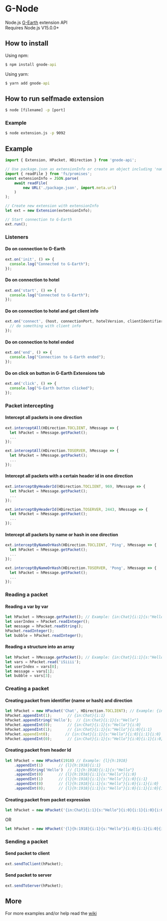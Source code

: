 # G-Node
Node.js [G-Earth](https://github.com/sirjonasxx/G-Earth) extension API <br>
Requires Node.js V15.0.0+

## How to install
Using npm:
```cmd
$ npm install gnode-api
```
Using yarn:
```cmd
$ yarn add gnode-api
```

## How to run selfmade extension
```cmd
$ node [filename] -p [port]
```
### Example
```cmd
$ node extension.js -p 9092
```

## Example
```js
import { Extension, HPacket, HDirection } from 'gnode-api';

// Use package.json as extensionInfo or create an object including 'name', 'description', 'version' and 'author'
import { readFile } from 'fs/promises';
const extensionInfo = JSON.parse(
    await readFile(
        new URL('./package.json', import.meta.url)
    )
);

// Create new extension with extensionInfo
let ext = new Extension(extensionInfo);

// Start connection to G-Earth
ext.run();
```
### Listeners
#### Do on connection to G-Earth
```js 
ext.on('init', () => {
  console.log("Connected to G-Earth");
});
```
#### Do on connection to hotel
```js
ext.on('start', () => {
  console.log("Connected to G-Earth");
});
```
#### Do on connection to hotel and get client info
```js
ext.on('connect', (host, connectionPort, hotelVersion, clientIdentifier, clientType) => {
  // do something with client info
});
```
#### Do on connection to hotel ended
```js
ext.on('end', () => {
  console.log("Connection to G-Earth ended");
});
```
#### Do on click on button in G-Earth Extensions tab
```js
ext.on('click', () => {
  console.log("G-Earth button clicked");
});
```
### Packet intercepting
#### Intercept all packets in one direction
```js
ext.interceptAll(HDirection.TOCLIENT, hMessage => {
  let hPacket = hMessage.getPacket();
  ...
});

ext.interceptAll(HDirection.TOSERVER, hMessage => {
  let hPacket = hMessage.getPacket();
  ...
});
```
#### Intercept all packets with a certain header id in one direction
```js
ext.interceptByHeaderId(HDirection.TOCLIENT, 969, hMessage => {
  let hPacket = hMessage.getPacket();
  ...
});

ext.interceptByHeaderId(HDirection.TOSERVER, 2443, hMessage => {
  let hPacket = hMessage.getPacket();
  ...
});
```
#### Intercept all packets by name or hash in one direction
```js
ext.interceptByNameOrHash(HDirection.TOCLIENT, 'Ping', hMessage => {
  let hPacket = hMessage.getPacket();
  ...
});

ext.interceptByNameOrHash(HDirection.TOSERVER, 'Pong', hMessage => {
  let hPacket = hMessage.getPacket();
  ...
});
```
### Reading a packet
#### Reading a var by var
```js
let hPacket = hMessage.getPacket(); // Example: {in:Chat}{i:1}{s:"Hello"}{i:0}{i:1}{i:0}{i:0}
let userIndex = hPacket.readInteger();
let message = hPacket.readString();
hPacket.readInteger();
let bubble = hPacket.readInteger();
```
#### Reading a structure into an array
```js
let hPacket = hMessage.getPacket(); // Example: {in:Chat}{i:1}{s:"Hello"}{i:0}{i:1}{i:0}{i:0}
let vars = hPacket.read('iSiiii');
let userIndex = vars[0];
let message = vars[1];
let bubble = vars[3];
```
### Creating a packet
#### Creating packet from identifier (name or hash) and direction
```js
let hPacket = new HPacket('Chat', HDirection.TOCLIENT); // Example: {in:Chat}
hPacket.appendInt(1);       // {in:Chat}{i:1}
hPacket.appendString('Hello');  // {in:Chat}{i:1}{s:"Hello"}
hPacket.appendInt(0);       // {in:Chat}{i:1}{s:"Hello"}{i:0}
hPacket.appendInt(1);       // {in:Chat}{i:1}{s:"Hello"}{i:0}{i:1}
hPacket.appendInt0);       // {in:Chat}{i:1}{s:"Hello"}{i:0}{i:1}{i:0}
hPacket.appendInt(0);       // {in:Chat}{i:1}{s:"Hello"}{i:0}{i:1}{i:0}{i:0}
```
#### Creating packet from header Id
```js
let hPacket = new HPacket(1918) // Example: {l}{h:1918}
    .appendInt(1)       // {l}{h:1918}{i:1}
    .appendString('Hello')  // {l}{h:1918}{i:1}{s:"Hello"}
    .appendInt(0)       // {l}{h:1918}{i:1}{s:"Hello"}{i:0}
    .appendInt(1)       // {l}{h:1918}{i:1}{s:"Hello"}{i:0}{i:1}
    .appendInt(0)       // {l}{h:1918}{i:1}{s:"Hello"}{i:0}{i:1}{i:0}
    .appendInt(0);      // {l}{h:1918}{i:1}{s:"Hello"}{i:0}{i:1}{i:0}{i:0}
```
#### Creating packet from packet expression
```js
let hPacket = new HPacket('{in:Chat}{i:1}{s:"Hello"}{i:0}{i:1}{i:0}{i:0}');
```
OR
```js
let hPacket = new HPacket('{l}{h:1918}{i:1}{s:"Hello"}{i:0}{i:1}{i:0}{i:0}');
```
### Sending a packet
#### Send packet to client
```js
ext.sendToClient(hPacket);
```
#### Send packet to server
```js
ext.sendToServer(hPacket);
```
## More
For more examples and/or help read the [wiki](https://github.com/WiredSpast/G-Node/wiki)
